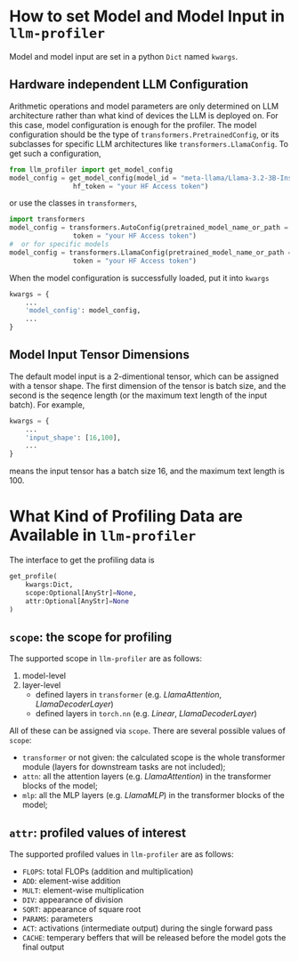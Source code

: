 #   How to set Model and Model Input in `llm-profiler`
Model and model input are set in a python `Dict` named `kwargs`.
## Hardware independent LLM Configuration
Arithmetic operations and model parameters are only determined on LLM architecture rather than what kind of devices the LLM is deployed on. 
For this case, model configuration is enough for the profiler.
The model configuration should be the type of `transformers.PretrainedConfig`, or its subclasses for specific LLM architectures like `transformers.LlamaConfig`. To get such a configuration,
```python
from llm_profiler import get_model_config
model_config = get_model_config(model_id = "meta-llama/Llama-3.2-3B-Instruct", \
                hf_token = "your HF Access token")
```
or use the classes in `transformers`,
```python
import transformers
model_config = transformers.AutoConfig(pretrained_model_name_or_path = "meta-llama/Llama-3.2-3B-Instruct", \
                token = "your HF Access token")
#  or for specific models
model_config = transformers.LlamaConfig(pretrained_model_name_or_path = "meta-llama/Llama-3.2-3B-Instruct", \
                token = "your HF Access token")
```


When the model configuration is successfully loaded, put it into `kwargs`
```python
kwargs = {
    ...
    'model_config': model_config,
    ...
}
```


## Model Input Tensor Dimensions
The default model input is a 2-dimentional tensor, which can be assigned with a tensor shape. The first dimension of the tensor is batch size, and the second is the seqence length (or the maximum text length of the input batch). For example,
```python
kwargs = {
    ...
    'input_shape': [16,100],
    ...
}
```
means the input tensor has a batch size 16, and the maximum text length is 100.

#   What Kind of Profiling Data are Available in `llm-profiler`
The interface to get the profiling data is
```python
get_profile(    
    kwargs:Dict,
    scope:Optional[AnyStr]=None,
    attr:Optional[AnyStr]=None
)     
```

## `scope`: the scope for profiling

The supported scope in `llm-profiler` are as follows:
1. model-level 
2. layer-level
    - defined layers in `transformer` (e.g. *LlamaAttention*, *LlamaDecoderLayer*)
    - defined layers in `torch.nn` (e.g. *Linear*, *LlamaDecoderLayer*)

All of these can be assigned via `scope`. There are several possible values of `scope`:
-   `transformer` or not given: the calculated scope is the whole transformer module (layers for downstream tasks are not included);
-   `attn`: all the attention layers (e.g. *LlamaAttention*) in the transformer blocks of the model;
-  `mlp`: all the MLP layers (e.g. *LlamaMLP*) in the transformer blocks of the model;

## `attr`: profiled values of interest
The supported profiled values in `llm-profiler` are as follows:
- `FLOPS`: total FLOPs (addition and multiplication)
- `ADD`: element-wise addition
- `MULT`: element-wise multiplication
- `DIV`: appearance of division
- `SQRT`: appearance of square root
- `PARAMS`: parameters
- `ACT`: activations (intermediate output) during the single forward pass
- `CACHE`: temperary beffers that will be released before the model gots the final output
